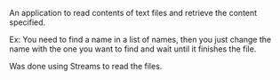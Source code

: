 An application to read contents of text files and retrieve the content specified.

Ex: You need to find a name in a list of names, then you just change the name with the one you want to find and wait until it finishes the file.

Was done using Streams to read the files.
